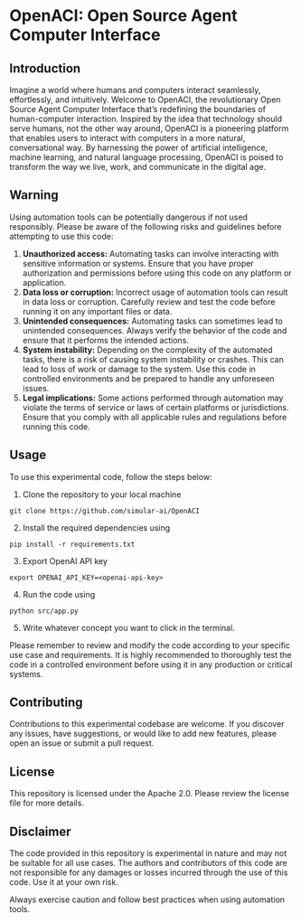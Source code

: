 # OpenACI: Open Source Agent Computer Interface

## Introduction
Imagine a world where humans and computers interact seamlessly, effortlessly, and intuitively. Welcome to OpenACI, the revolutionary Open Source Agent Computer Interface that’s redefining the boundaries of human-computer interaction. Inspired by the idea that technology should serve humans, not the other way around, OpenACI is a pioneering platform that enables users to interact with computers in a more natural, conversational way. By harnessing the power of artificial intelligence, machine learning, and natural language processing, OpenACI is poised to transform the way we live, work, and communicate in the digital age.

## Warning
Using automation tools can be potentially dangerous if not used responsibly. Please be aware of the following risks and guidelines before attempting to use this code:

1. **Unauthorized access:** Automating tasks can involve interacting with sensitive information or systems. Ensure that you have proper authorization and permissions before using this code on any platform or application.
2. **Data loss or corruption:** Incorrect usage of automation tools can result in data loss or corruption. Carefully review and test the code before running it on any important files or data.
3. **Unintended consequences:** Automating tasks can sometimes lead to unintended consequences. Always verify the behavior of the code and ensure that it performs the intended actions.
4. **System instability:** Depending on the complexity of the automated tasks, there is a risk of causing system instability or crashes. This can lead to loss of work or damage to the system. Use this code in controlled environments and be prepared to handle any unforeseen issues.
5. **Legal implications:** Some actions performed through automation may violate the terms of service or laws of certain platforms or jurisdictions. Ensure that you comply with all applicable rules and regulations before running this code.

## Usage
To use this experimental code, follow the steps below:

1. Clone the repository to your local machine
```shell
git clone https://github.com/simular-ai/OpenACI
```
2. Install the required dependencies using 
```shell
pip install -r requirements.txt
```
3. Export OpenAI API key 
```shell
export OPENAI_API_KEY=<openai-api-key>
```
4. Run the code using
```shell
python src/app.py
```
5. Write whatever concept you want to click in the terminal.

Please remember to review and modify the code according to your specific use case and requirements. It is highly recommended to thoroughly test the code in a controlled environment before using it in any production or critical systems.

## Contributing
Contributions to this experimental codebase are welcome. If you discover any issues, have suggestions, or would like to add new features, please open an issue or submit a pull request.

## License
This repository is licensed under the Apache 2.0. Please review the license file for more details.

## Disclaimer
The code provided in this repository is experimental in nature and may not be suitable for all use cases. The authors and contributors of this code are not responsible for any damages or losses incurred through the use of this code. Use it at your own risk.

Always exercise caution and follow best practices when using automation tools.

